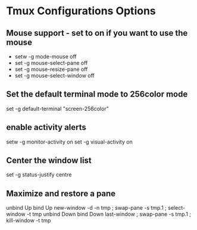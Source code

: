 # Tmux Configurations Options

## Mouse support - set to on if you want to use the mouse

* setw -g mode-mouse off
* set -g mouse-select-pane off
* set -g mouse-resize-pane off
* set -g mouse-select-window off

## Set the default terminal mode to 256color mode

set -g default-terminal "screen-256color"

## enable activity alerts

setw -g monitor-activity on
set -g visual-activity on

## Center the window list

set -g status-justify centre

## Maximize and restore a pane

unbind Up bind Up new-window -d -n tmp \; swap-pane -s tmp.1 \; select-window -t tmp
unbind Down
bind Down last-window \; swap-pane -s tmp.1 \; kill-window -t tmp
